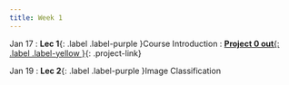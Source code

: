```yaml
---
title: Week 1
---
```


Jan 17
: **Lec 1**{: .label .label-purple }Course Introduction
: [**Project 0 out**{: .label .label-yellow }](/projects/#project-0){: .project-link}

Jan 19
: **Lec 2**{: .label .label-purple }Image Classification
